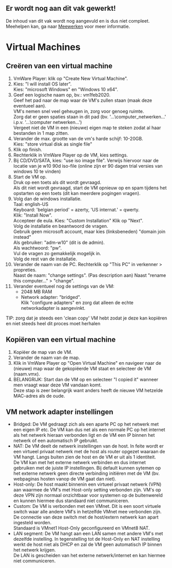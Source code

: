 ## Er wordt nog aan dit vak gewerkt!
De inhoud van dit vak wordt nog aangevuld en is dus niet compleet.  
Meehelpen kan, ga naar [Meewerken](/meewerken) voor meer informatie.
# Virtual Machines
## Creëren van een virtual machine
1. VmWare Player: klik op "Create New Virtual Machine". 
2. Kies: "I will install OS later".  
    Kies: "microsoft Windows" en "Windows 10 x64".
3. Geef een logische naam op, bv.: vm1feb2020.   
    Geef het pad naar de map waar de VM's zullen staan (maak deze eventueel aan).  
    VM's nemen snel veel geheugen in, zorg voor genoeg ruimte.  
    Zorg dat er geen spaties staan in dit pad (bv. '...\computer_netwerken...' i.p.v. '...\computer netwerken...')  
     Vergeet niet de VM in een (nieuwe) eigen map te steken zodat al haar bestanden in 1 map zitten.
4. Verander de max. grootte van de vm's harde schijf: 10-20GB.  
    Kies: "store virtual disk as single file"  
5. Klik op finish.
6. Rechterklik in VmWare Player op de VM, kies settings.
7. Bij CD/DVD/SATA, kies: "use iso image file".
    Verwijs hiervoor naar de locatie van je w10 90d iso-file (online zijn er 90 dagen trial versies van windows 10 te vinden)
8. Start de VM op.  
    Druk op een toets als dit wordt gevraagd.  
    Als dit niet wordt gevraagd, start de VM opnieuw op en spam tijdens het opstarten op een toets (dit kan meerdere pogingen vragen).
9. Volg dan de windows installatie.  
    Taal: english-US  
    Keyboard: 'belgian period' = azerty, 'US internat.' = qwerty.  
    Klik: "Install Now".  
    Accepteer de eula.
    Kies: "Custom Installation"
    Klik op "Next".  
    Volg de installatie en beantwoord de vragen.  
    Gebruik geen microsoft account, maar kies (linksbeneden) "domain join instead"  
    Als gebruiker: "adm-w10" (dit is de admin).  
    Als wachtwoord: "pw".  
    Vul de vragen zo gemakkelijk mogelijk in.  
    Volg de rest van de installatie. 
10. Verander de naam van de PC. 
    Rechterklik op "This PC" in verkenner > propreties.  
    Naast de naam: "change settings".
    (Pas description aan)
    Naast "rename this computer..." > "change".  
11. Verander eventueel nog de settings van de VM:  
    * 2048 MB RAM
    * Network adapter: "bridged".  
    Klik "configure adapters" en zorg dat alleen de echte networkadapter is aangevinkt.

TIP: zorg dat je steeds een 'clean copy' VM hebt zodat je deze kan kopiëren en niet steeds heel dit proces moet herhalen

## Kopiëren van een virtual machine
1. Kopiëer de map van de VM.
2. Verander de naam van de map.
3. Klik in VmWare Player op "Open Virtual Machine" en navigeer naar de (nieuwe) map waar de gekopiëerde VM staat en selecteer de VM (naam.vmx).
4. BELANGRIJK: Start dan de VM op en selecteer "I copied it" wanneer men vraagt waar deze VM vandaan komt.  
Deze stap is zeer belangrijk want anders heeft de nieuwe VM hetzelde MAC-adres als de oude.

## VM network adapter instellingen
* Bridged: De VM gedraagt zich als een aparte PC op het netwerk met een eigen IP etc. De VM kan dus net als een normale PC op het internet als het netwerk hieraan verbonden ligt en de VM een IP binnen het netwerk of een automatisch IP gebruikt.
* NAT: De VM deelt de netwerk instellingen van de host. In feite wordt er een virtueel privaat netwerk met de host als router opgezet waaraan de VM hangt. Langs buiten zien de host en de VM er uit als 1 identiteit.  
De VM kan met het externe netwerk verbinden en dus internet gebruiken met de juiste IP instellingen. Bij default kunnen sytemen op het externe netwerk geen directe verbinding initiëren met de VM (bv. webpaginas hosten vanop de VM gaat dan niet).
* Host-only: De host maakt binnenin een virtueel privaat netwerk (VPN) aan waarmee de VM's met Host-only setting verbonden zijn. VM's op deze VPN zijn normaal onzichtbaar voor systemen op de buitenwereld en kunnen hiermee dus standaard niet communiceren.
* Custom: De VM is verbonden met een VMnet. Dit is een soort virtuele switch waar alle andere VM's in hetzelfde VMnet mee verbonden zijn. De connectie van deze switch met de host/extern netwerk kan apart ingesteld worden.  
Standaard is VMnet1 Host-Only geconfigureerd en VMnet8 NAT.
* LAN segment: De VM hangt aan een LAN samen met andere VM's met dezelfde instelling. In tegenstelling tot de Host-Only en NAT instelling werkt de host niet als DHCP en zal de VM geen automatisch IP binnen het netwerk krijgen.  
De LAN is gescheiden van het externe netwerk/internet en kan hiermee niet communiceren.